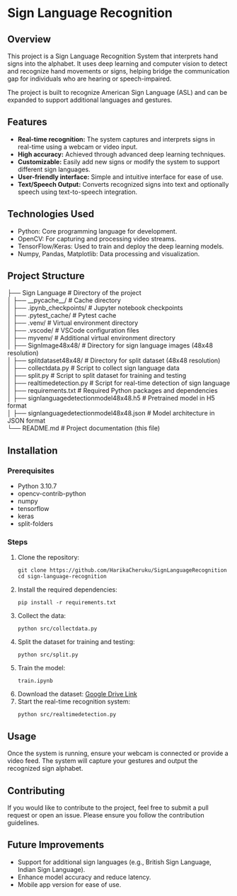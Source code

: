 <h1>Sign Language Recognition</h1>

<h2>Overview</h2>
<p>
    This project is a Sign Language Recognition System that interprets hand signs into the alphabet. It uses deep learning and computer vision to detect and recognize hand movements or signs, helping bridge the communication gap for individuals who are hearing or speech-impaired.
</p>
<p>
    The project is built to recognize American Sign Language (ASL) and can be expanded to support additional languages and gestures.
</p>

<h2>Features</h2>
<ul>
    <li><strong>Real-time recognition:</strong> The system captures and interprets signs in real-time using a webcam or video input.</li>
    <li><strong>High accuracy:</strong> Achieved through advanced deep learning techniques.</li>
    <li><strong>Customizable:</strong> Easily add new signs or modify the system to support different sign languages.</li>
    <li><strong>User-friendly interface:</strong> Simple and intuitive interface for ease of use.</li>
    <li><strong>Text/Speech Output:</strong> Converts recognized signs into text and optionally speech using text-to-speech integration.</li>
</ul>

<h2>Technologies Used</h2>
<ul>
    <li>Python: Core programming language for development.</li>
    <li>OpenCV: For capturing and processing video streams.</li>
    <li>TensorFlow/Keras: Used to train and deploy the deep learning models.</li>
    <li>Numpy, Pandas, Matplotlib: Data processing and visualization.</li>
</ul>

<h2>Project Structure</h2>
<div class="project-structure">
    ├── Sign Language                                                                  # Directory of the project <br>
    │   ├── __pycache__/                                                               # Cache directory <br>
    │   ├── .ipynb_checkpoints/                                                        # Jupyter notebook checkpoints <br>       
    │   ├── .pytest_cache/                                                             # Pytest cache  <br>
    │   ├── .venv/                                                                     # Virtual environment directory <br>
    │   ├── .vscode/                                                                   # VSCode configuration files <br>
    │   ├── myvenv/                                                                    # Additional virtual environment directory <br>
    │   ├── SignImage48x48/                                                            # Directory for sign language images (48x48 resolution) <br>
    │   ├── splitdataset48x48/                                                         # Directory for split dataset (48x48 resolution) <br>
    │   ├── collectdata.py                                                             # Script to collect sign language data <br>
    │   ├── split.py                                                                   # Script to split dataset for training and testing <br>
    │   ├── realtimedetection.py                                                       # Script for real-time detection of sign language <br>
    │   ├── requirements.txt                                                           # Required Python packages and dependencies <br>
    │   ├── signlanguagedetectionmodel48x48.h5                                         # Pretrained model in H5 format <br>
    │   ├── signlanguagedetectionmodel48x48.json                                       # Model architecture in JSON format <br>
    └── README.md                                                                      # Project documentation (this file)
</div>

<h2>Installation</h2>
<h3>Prerequisites</h3>
<ul>
    <li>Python 3.10.7</li>
    <li>opencv-contrib-python</li>
    <li>numpy</li>
    <li>tensorflow</li>
    <li>keras</li>
    <li>split-folders</li>
</ul>

<h3>Steps</h3>
<ol>
    <li>Clone the repository:
        <pre><code>git clone https://github.com/HarikaCheruku/SignLanguageRecognition
cd sign-language-recognition</code></pre>
    </li>
    <li>Install the required dependencies:
        <pre><code>pip install -r requirements.txt</code></pre>
    </li>
    <li>Collect the data:
        <pre><code>python src/collectdata.py</code></pre>
    </li>
    <li>Split the dataset for training and testing:
        <pre><code>python src/split.py</code></pre>
    </li>
    <li>Train the model:
        <pre><code>train.ipynb</code></pre>
    </li>
    <li>Download the dataset: <a href="https://drive.google.com/drive/folders/1HuhBquOx49cVn9q2Z9d9DyLBNXSxFmU-?usp=sharing">Google Drive Link</a></li>
    <li>Start the real-time recognition system:
        <pre><code>python src/realtimedetection.py</code></pre>
    </li>
</ol>

<h2>Usage</h2>
<p>Once the system is running, ensure your webcam is connected or provide a video feed. The system will capture your gestures and output the recognized sign alphabet.</p>

<h2>Contributing</h2>
<p>If you would like to contribute to the project, feel free to submit a pull request or open an issue. Please ensure you follow the contribution guidelines.</p>

<h2>Future Improvements</h2>
<ul>
    <li>Support for additional sign languages (e.g., British Sign Language, Indian Sign Language).</li>
    <li>Enhance model accuracy and reduce latency.</li>
    <li>Mobile app version for ease of use.</li>
</ul>
